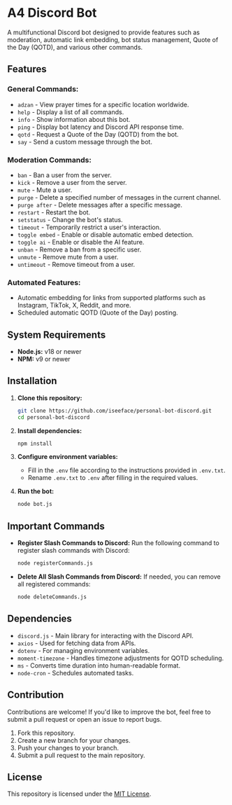 # A4 Discord Bot

A multifunctional Discord bot designed to provide features such as moderation, automatic link embedding, bot status management, Quote of the Day (QOTD), and various other commands.

## Features

### **General Commands:**
- `adzan` - View prayer times for a specific location worldwide.
- `help` - Display a list of all commands.
- `info` - Show information about this bot.
- `ping` - Display bot latency and Discord API response time.
- `qotd` - Request a Quote of the Day (QOTD) from the bot.
- `say` - Send a custom message through the bot.

### **Moderation Commands:**
- `ban` - Ban a user from the server.
- `kick` - Remove a user from the server.
- `mute` - Mute a user.
- `purge` - Delete a specified number of messages in the current channel.
- `purge after` - Delete messages after a specific message.
- `restart` - Restart the bot.
- `setstatus` - Change the bot's status.
- `timeout` - Temporarily restrict a user's interaction.
- `toggle embed` - Enable or disable automatic embed detection.
- `toggle ai` - Enable or disable the AI feature.
- `unban` - Remove a ban from a specific user.
- `unmute` - Remove mute from a user.
- `untimeout` - Remove timeout from a user.

### **Automated Features:**
- Automatic embedding for links from supported platforms such as Instagram, TikTok, X, Reddit, and more.
- Scheduled automatic QOTD (Quote of the Day) posting.

## System Requirements
- **Node.js:** v18 or newer
- **NPM:** v9 or newer

## Installation

1. **Clone this repository:**
   ```bash
   git clone https://github.com/iseeface/personal-bot-discord.git
   cd personal-bot-discord
   ```
2. **Install dependencies:**
   ```bash
   npm install
   ```
3. **Configure environment variables:**
   - Fill in the `.env` file according to the instructions provided in `.env.txt`.
   - Rename `.env.txt` to `.env` after filling in the required values.

4. **Run the bot:**
   ```bash
   node bot.js
   ```

## Important Commands

- **Register Slash Commands to Discord:**
  Run the following command to register slash commands with Discord:
  ```bash
  node registerCommands.js
  ```

- **Delete All Slash Commands from Discord:**
  If needed, you can remove all registered commands:
  ```bash
  node deleteCommands.js
  ```

## Dependencies
- `discord.js` - Main library for interacting with the Discord API.
- `axios` - Used for fetching data from APIs.
- `dotenv` - For managing environment variables.
- `moment-timezone` - Handles timezone adjustments for QOTD scheduling.
- `ms` - Converts time duration into human-readable format.
- `node-cron` - Schedules automated tasks.

## Contribution
Contributions are welcome! If you'd like to improve the bot, feel free to submit a pull request or open an issue to report bugs.

1. Fork this repository.
2. Create a new branch for your changes.
3. Push your changes to your branch.
4. Submit a pull request to the main repository.

## License
This repository is licensed under the [MIT License](LICENSE).
